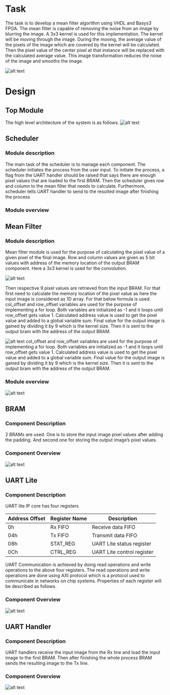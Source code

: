 # Task
The task is to develop a mean filter algorithm using VHDL and Basys3 FPGA. 
The mean filter is capable of removing the noise from an image by blurring the image. A 3x3 kernel is used for this implementation. The kernel will be moving through the image. During the moving, the average value of the pixels of the image which are covered by the kernel will be calculated. Then the pixel value of the center pixel at that instance will be replaced with the calculated average value. This image transformation reduces the noise of the image and smooths the image.

![alt text](https://miro.medium.com/max/894/1*NtJRHLs24yeEzz23yl_5Pg.png?raw=true)

# Design
## Top Module
The high level architecture of the system is as follows.
![alt text](https://github.com/bhanukad610/HDL-project/blob/master/Images/top_module.png?raw=true)

## Scheduler
### Module description
The main task of the scheduler is to manage each component. The scheduler initiates the process from the user input. To initiate the process, a flag from the UART handler should be raised that says there are enough pixel values that are loaded to the first BRAM. Then the scheduler gives row and column to the mean filter that needs to calculate. Furthermore, scheduler tells UART handler to send to the resulted image after finishing the process

### Module overview 

## Mean Filter
### Module description
Mean filter module is used for the purpose of calculating the pixel value of a given pixel of the final image. Row and column values are given as 5 bit values with address of the memory location of the output BRAM component.
Here a 3x3 kernel is used for the convolution.

![alt text](https://miro.medium.com/max/255/1*wJfPULU0I_OnskXTkWjqkA.gif?raw=true)

Then respective 9 pixel values are retrieved from the input BRAM. For that first need to calculate the memory location of the pixel value as here the input image is considered as 1D array. For that below formula is used.
col_offset and row_offset variables are used for the purpose of implementing a for loop. Both variables are initialized as -1 and it loops until row_offset gets value 1. 
Calculated address value is used to get the pixel value and added to a global variable sum. 
Final value for the output image is gained by dividing it by 9 which is the kernel size. Then it is sent to the output bram with the address of the output BRAM.

![alt text](https://github.com/bhanukad610/HDL-project/blob/master/Images/equation.png?raw=true)
col_offset and row_offset variables are used for the purpose of implementing a for loop. Both variables are initialized as -1 and it loops until row_offset gets value 1. 
Calculated address value is used to get the pixel value and added to a global variable sum. 
Final value for the output image is gained by dividing it by 9 which is the kernel size. Then it is sent to the output bram with the address of the output BRAM.
### Module overview 
![alt text](https://github.com/bhanukad610/HDL-project/blob/master/Images/mean_filter.png?raw=true)

## BRAM
### Component Description
2 BRAMs are used. One is to store the input image pixel values after adding the padding. And second one for storing the output image’s pixel values.
### Component Overview
![alt text](https://github.com/bhanukad610/HDL-project/blob/master/Images/BRam_2.PNG?raw=true)

## UART Lite
### Component Description
UART lite IP core has four registers

| Address Offset  | Register Name | Description |
| -------------   | ------------- | ---------- |
| 0h | Rx FIFO | Receive data FIFO |
| 04h | Tx FIFO | Transmit data FIFO |
| 08h | STAT_REG| UART Lite status register |
| 0Ch | CTRL_REG | UART Lite control register |

UART Communication is achieved by doing read operations and write operations to the above four registers. The read operations and write operations are done using AXI protocol which is a protocol used to communicate in networks on chip systems. Properties of each register will be described as follows.

### Component Overview 
![alt text](https://github.com/bhanukad610/HDL-project/blob/master/Images/UARTLite.PNG?raw=true)

## UART Handler
### Component Description
UART handlers receive the input image from the Rx line and load the input image to the first BRAM. Then after finishing the whole process BRAM sends the resulting image to the Tx line.
### Component Overview
![alt text](https://github.com/bhanukad610/HDL-project/blob/master/Images/uart_handler.png?raw=true)

